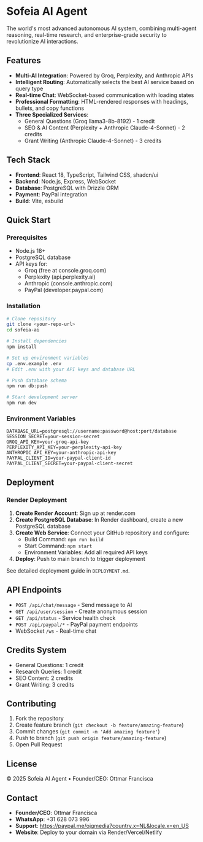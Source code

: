 # Sofeia AI Agent

The world's most advanced autonomous AI system, combining multi-agent reasoning, real-time research, and enterprise-grade security to revolutionize AI interactions.

## Features

- **Multi-AI Integration**: Powered by Groq, Perplexity, and Anthropic APIs
- **Intelligent Routing**: Automatically selects the best AI service based on query type
- **Real-time Chat**: WebSocket-based communication with loading states
- **Professional Formatting**: HTML-rendered responses with headings, bullets, and copy functions
- **Three Specialized Services**:
  - General Questions (Groq llama3-8b-8192) - 1 credit
  - SEO & AI Content (Perplexity + Anthropic Claude-4-Sonnet) - 2 credits
  - Grant Writing (Anthropic Claude-4-Sonnet) - 3 credits

## Tech Stack

- **Frontend**: React 18, TypeScript, Tailwind CSS, shadcn/ui
- **Backend**: Node.js, Express, WebSocket
- **Database**: PostgreSQL with Drizzle ORM
- **Payment**: PayPal integration
- **Build**: Vite, esbuild

## Quick Start

### Prerequisites

- Node.js 18+ 
- PostgreSQL database
- API keys for:
  - Groq (free at console.groq.com)
  - Perplexity (api.perplexity.ai)
  - Anthropic (console.anthropic.com)
  - PayPal (developer.paypal.com)

### Installation

```bash
# Clone repository
git clone <your-repo-url>
cd sofeia-ai

# Install dependencies
npm install

# Set up environment variables
cp .env.example .env
# Edit .env with your API keys and database URL

# Push database schema
npm run db:push

# Start development server
npm run dev
```

### Environment Variables

```env
DATABASE_URL=postgresql://username:password@host:port/database
SESSION_SECRET=your-session-secret
GROQ_API_KEY=your-groq-api-key
PERPLEXITY_API_KEY=your-perplexity-api-key
ANTHROPIC_API_KEY=your-anthropic-api-key
PAYPAL_CLIENT_ID=your-paypal-client-id
PAYPAL_CLIENT_SECRET=your-paypal-client-secret
```

## Deployment

### Render Deployment

1. **Create Render Account**: Sign up at render.com
2. **Create PostgreSQL Database**: In Render dashboard, create a new PostgreSQL database
3. **Create Web Service**: Connect your GitHub repository and configure:
   - Build Command: `npm run build`
   - Start Command: `npm start`
   - Environment Variables: Add all required API keys
4. **Deploy**: Push to main branch to trigger deployment

See detailed deployment guide in `DEPLOYMENT.md`.

## API Endpoints

- `POST /api/chat/message` - Send message to AI
- `GET /api/user/session` - Create anonymous session
- `GET /api/status` - Service health check
- `POST /api/paypal/*` - PayPal payment endpoints
- WebSocket `/ws` - Real-time chat

## Credits System

- General Questions: 1 credit
- Research Queries: 1 credit  
- SEO Content: 2 credits
- Grant Writing: 3 credits

## Contributing

1. Fork the repository
2. Create feature branch (`git checkout -b feature/amazing-feature`)
3. Commit changes (`git commit -m 'Add amazing feature'`)
4. Push to branch (`git push origin feature/amazing-feature`)
5. Open Pull Request

## License

© 2025 Sofeia AI Agent • Founder/CEO: Ottmar Francisca

## Contact

- **Founder/CEO**: Ottmar Francisca
- **WhatsApp**: +31 628 073 996
- **Support**: https://paypal.me/ojgmedia?country.x=NL&locale.x=en_US
- **Website**: Deploy to your domain via Render/Vercel/Netlify